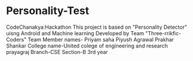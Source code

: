 # Personality-Test
CodeChanakya:Hackathon
This project is based on "Personality Detector" uisng Android and Machine learning
Developed by Team "Three-rrikfic-Coders"
Team Member names-
Priyam saha
Piyush Agrawal
Prakhar Shankar
College name-United colege of engineering and research prayagraj
Branch-CSE
Section-B 3rd year
